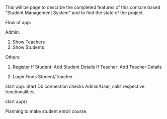 This will be page to describe the completed features of this console based "Student Management System" and to find the state of the project.

Flow of app:

Admin:
  1. Show Teachers
  2. Show Students

Others:
  1. Register
     If Student:
        Add Student Details
     If Teacher:
        Add Teacher Details
      
  2. Login
     Finds Student/Teacher

start app:
   Start Db connection
   checks Admin/User, calls respective functionalities.

start app()

Planning to make student enroll course.

